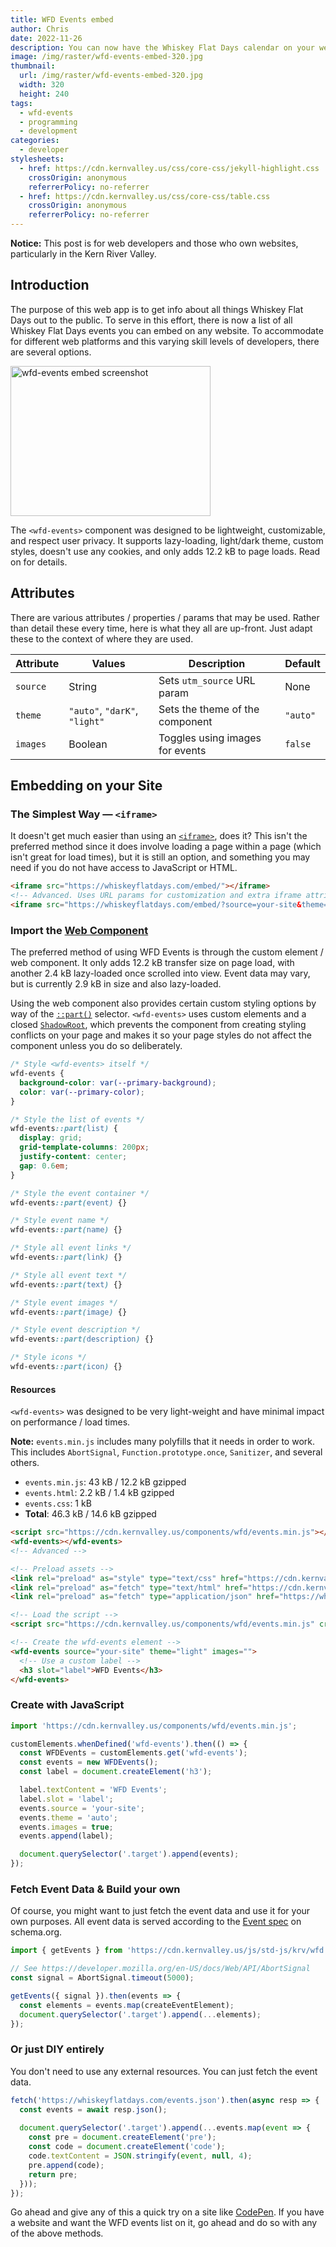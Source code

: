 ```yaml
---
title: WFD Events embed
author: Chris
date: 2022-11-26
description: You can now have the Whiskey Flat Days calendar on your website.
image: /img/raster/wfd-events-embed-320.jpg
thumbnail:
  url: /img/raster/wfd-events-embed-320.jpg
  width: 320
  height: 240
tags:
  - wfd-events
  - programming
  - development
categories:
  - developer
stylesheets:
  - href: https://cdn.kernvalley.us/css/core-css/jekyll-highlight.css
    crossOrigin: anonymous
    referrerPolicy: no-referrer
  - href: https://cdn.kernvalley.us/css/core-css/table.css
    crossOrigin: anonymous
    referrerPolicy: no-referrer
---
```

<div class="status-box info">
  <b>Notice:</b>
  <span>This post is for web developers and those who own websites, particularly in the Kern River Valley.</span>
</div>

## Introduction

The purpose of this web app is to get info about all things Whiskey Flat Days
out to the public. To serve in this effort, there is now a list of all Whiskey
Flat Days events you can embed on any website. To accommodate for different web
platforms and this varying skill levels of developers, there are several options.

<div class="center card shadow">
  <img src="{{ page.image }}" alt="wfd-events embed screenshot" width="320" height="240" loading="lazy" decoding="async" referrerpolicy="no-referrer" />
</div>

The `<wfd-events>` component was designed to be lightweight, customizable, and 
respect user privacy. It supports lazy-loading, light/dark theme, custom styles,
doesn't use any cookies, and only adds 12.2 kB to page loads. Read on for details.

## Attributes

There are various attributes / properties / params that may be used. Rather than
detail these every time, here is what they all are up-front. Just adapt these to
the context of where they are used.

<table class="themed-table">
  <thead>
    <tr>
      <th>Attribute</th>
      <th>Values</th>
      <th>Description</th>
      <th>Default</th>
    </tr>
  </thead>
  <tbody>
    <tr>
      <td><code>source</code></td>
      <td>String</td>
      <td>Sets <code>utm_source</code> URL param</td>
      <td>None</td>
    </tr>
    <tr>
      <td><code>theme</code></td>
      <td><code>"auto"</code>, <code>"darK"</code>, <code>"light"</code></td>
      <td>Sets the theme of the component</td>
      <td><code>"auto"</code></td>
    </tr>
    <tr>
      <td><code>images</code></td>
      <td>Boolean</td>
      <td>Toggles using images for events</td>
      <td><code>false</code></td>
    </tr>
  </tbody>
</table>

## Embedding on your Site

### The Simplest Way &mdash; `<iframe>`

It doesn't get much easier than using an [`<iframe>`](https://developer.mozilla.org/en-US/docs/Web/HTML/Element/iframe),
does it? This isn't the preferred method since it does involve loading a page within
a page (which isn't great for load times), but it is still an option, and something
you may need if you do not have access to JavaScript or HTML.

```html
<iframe src="https://whiskeyflatdays.com/embed/"></iframe>
<!-- Advanced. Uses URL params for customization and extra iframe attributes -->
<iframe src="https://whiskeyflatdays.com/embed/?source=your-site&theme=light" sandbox="allow-scripts allow-popups" referrerpolicy="no-referrer" loading="lazy" width="350" height="500" frameborder="0"></iframe>
```

### Import the [Web Component](https://developer.mozilla.org/en-US/docs/Web/Web_Components/Using_custom_elements)

The preferred method of using WFD Events is through the custom element / web component.
It only adds 12.2 kB transfer size on page load, with another 2.4 kB lazy-loaded
once scrolled into view. Event data may vary, but is currently 2.9 kB in size
and also lazy-loaded.

Using the web component also provides certain custom styling options by way of
the [`::part()`](https://developer.mozilla.org/en-US/docs/Web/CSS/::part) selector.
`<wfd-events>` uses custom elements and a closed [`ShadowRoot`](https://developer.mozilla.org/en-US/docs/Web/API/ShadowRoot),
which prevents the component from creating styling conflicts on your page and
makes it so your page styles do not affect the component unless you do so
deliberately.

```css
/* Style <wfd-events> itself */
wfd-events {
  background-color: var(--primary-background);
  color: var(--primary-color);
}

/* Style the list of events */
wfd-events::part(list) {
  display: grid;
  grid-template-columns: 200px;
  justify-content: center;
  gap: 0.6em;
}

/* Style the event container */
wfd-events::part(event) {}

/* Style event name */
wfd-events::part(name) {}

/* Style all event links */
wfd-events::part(link) {}

/* Style all event text */
wfd-events::part(text) {}

/* Style event images */
wfd-events::part(image) {}

/* Style event description */
wfd-events::part(description) {}

/* Style icons */
wfd-events::part(icon) {}
```

#### Resources

`<wfd-events>` was designed to be very light-weight and have minimal impact on
performance / load times.

**Note:** `events.min.js` includes many polyfills that it needs in order to work.
This includes `AbortSignal`, `Function.prototype.once`, `Sanitizer`, and several others.

- `events.min.js`: 43 kB / 12.2 kB gzipped
- `events.html`: 2.2 kB / 1.4 kB gzipped
- `events.css`: 1 kB
- **Total**: 46.3 kB / 14.6 kB gzipped

```html
<script src="https://cdn.kernvalley.us/components/wfd/events.min.js"></script>
<wfd-events></wfd-events>
<!-- Advanced -->

<!-- Preload assets -->
<link rel="preload" as="style" type="text/css" href="https://cdn.kernvalley.us/components/wfd/events.css" crossorigin="anonymous" referrerpolicy="no-referrer" fetchpriority="low" />
<link rel="preload" as="fetch" type="text/html" href="https://cdn.kernvalley.us/components/wfd/events.html" crossorigin="anonymous" referrerpolicy="no-referrer" fetchpriority="low" />
<link rel="preload" as="fetch" type="application/json" href="https://whiskeyflatdays.com/events.json"  crossorigin="anonymous" referrerpolicy="no-referrer" fetchpriority="low"  />

<!-- Load the script -->
<script src="https://cdn.kernvalley.us/components/wfd/events.min.js" crossorigin="anonymous" referrerpolicy="no-referrer" defer=""></script>

<!-- Create the wfd-events element -->
<wfd-events source="your-site" theme="light" images="">
  <!-- Use a custom label -->
  <h3 slot="label">WFD Events</h3>
</wfd-events>
```

### Create with JavaScript

```js
import 'https://cdn.kernvalley.us/components/wfd/events.min.js';

customElements.whenDefined('wfd-events').then(() => {
  const WFDEvents = customElements.get('wfd-events');
  const events = new WFDEvents();
  const label = document.createElement('h3');

  label.textContent = 'WFD Events';
  label.slot = 'label';
  events.source = 'your-site';
  events.theme = 'auto';
  events.images = true;
  events.append(label);

  document.querySelector('.target').append(events);
});
```

### Fetch Event Data & Build your own

Of course, you might want to just fetch the event data and use it for your own
purposes. All event data is served according to the [Event spec](https://schema.org/Event)
on schema.org.

```js
import { getEvents } from 'https://cdn.kernvalley.us/js/std-js/krv/wfd.js';

// See https://developer.mozilla.org/en-US/docs/Web/API/AbortSignal
const signal = AbortSignal.timeout(5000);

getEvents({ signal }).then(events => {
  const elements = events.map(createEventElement);
  document.querySelector('.target').append(...elements);
});
```

### Or just DIY entirely

You don't need to use any external resources. You can just fetch the event data.

```js
fetch('https://whiskeyflatdays.com/events.json').then(async resp => {
  const events = await resp.json();
  
  document.querySelector('.target').append(...events.map(event => {
    const pre = document.createElement('pre');
    const code = document.createElement('code');
    code.textContent = JSON.stringify(event, null, 4);
    pre.append(code);
    return pre;
  }));
});
```

Go ahead and give any of this a quick try on a site like [CodePen](https://codepen.io/pen/).
If you have a website and want the WFD events list on it, go ahead and do so with
any of the above methods.
